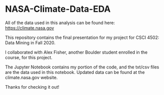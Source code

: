 # NASA-Climate-Data-EDA

All of the data used in this analysis can be found here: https://climate.nasa.gov

This repository contains the final presentation for my project for CSCI 4502: Data Mining in Fall 2020.

I collaborated with Alex Fisher, another Boulder student enrolled in the course, for this project.

The Jupyter Notebook contains my portion of the code, and the txt/csv files are the data used in this notebook. Updated data can be found at the climate.nasa.gov website.

Thanks for checking it out!
